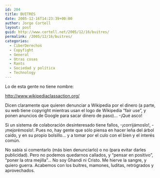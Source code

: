 ```yaml
---
id: 204
title: BUITRES
date: 2005-12-16T14:23:39+00:00
author: Jorge Cortell
layout: post
guid: http://www.cortell.net/2005/12/16/buitres/
permalink: /2005/12/16/buitres/
categories:
  - CiberDerechos
  - Copyfight
  - General
  - Otras cosas
  - Rants
  - Sociedad y polí­tica
  - Technology
---
```

Lo de esta gente no tiene nombre:

http://www.wikipediaclassaction.org/

Dicen claramente que quieren denunciar a Wikipedia por el dinero (a parte, su web tiene copyright mientras usan el logo de Wikipedia &#8220;fair use&#8221;, y ponen anuncios de Google para sacar dinero de paso)&#8230; -¡Qué asco!

Si un sistema de colaboración desinteresado tiene fallos, -¡corrijámoslo!, -¡mejorémoslo!. Pues no, hay gente que sólo piensa en hacer leña del árbol caí­do, y en su propio bolsillo&#8230; y a tomar por el culo con el bien y el interés común.

No sabí­a si comentarlo (más bien denunciarlo) o no (para evitar darles publicidad). Pero no podemos quedarnos callados, y &#8220;pensar en positivo&#8221;, &#8220;poner la otra mejilla&#8221;&#8230; No soy Ghandi ni Cristo. Me hierve la sangre, y quiero guerra. Acabemos con los buitres, mamones, luditas, retrógrados y aprovechados.